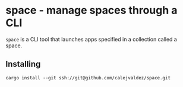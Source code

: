 # space - manage spaces through a CLI

`space` is a CLI tool that launches apps specified in a collection called a
space.

## Installing

```shell
cargo install --git ssh://git@github.com/calejvaldez/space.git
```
